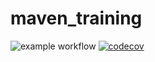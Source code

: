 # maven_training
![example workflow](https://github.com/SOREAULohan/maven_training/actions/workflows/build.yml/badge.svg)
[![codecov](https://codecov.io/gh/SOREAULohan/maven_training/branch/main/graph/badge.svg)](https://codecov.io/gh/SOREAULohan/maven_training)
